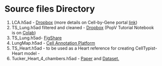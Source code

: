 # Source files Directory

<ol>
<li>LCA.h5ad - <a href="https://www.dropbox.com/s/mrf8y7emfupo4he/LCA.h5ad">Dropbox</a> (more details on Cell-by-Gene portal <a  href="https://cellxgene.cziscience.com/collections/5d445965-6f1a-4b68-ba3a-b8f765155d3a">link</a>)</li>

<li>TS_Lung.h5ad filtered and cleaned - <a href="https://www.dropbox.com/s/2kuzdamjevev2ci/Lung.h5ad?dl=1">Dropbox</a> (PopV Tutorial Notebook is on <a href="https://colab.research.google.com/drive/1Yw4ZDMoPgXNiC1ZQo2eS75Sw8Y_23rrb?usp=sharing#scrollTo=Zty7C8HAZwwr">Colab</a>)</li>

<li>TS_Lung.h5ad- <a href="https://figshare.com/articles/dataset/Tabula_Sapiens_release_1_0/14267219">FigShare</a></li>

<li>LungMap.h5ad - <a href="https://celltype.info/CAPinitialRelease/LungMAP-Human-data-from-a-broad-age-healthy-donor-group/3">Cell Annotation Platform</a></li>

<li>TS_Heart.h5ad - to be used as a Heart reference for creating CellTypist-Heart model - <a href="https://www.nature.com/articles/s41586-020-2797-4#data-availability"></a></li>

<li>Tucker_Heart_4_chambers.h5ad - <a href="https://nam12.safelinks.protection.outlook.com/?url=https%3A%2F%2Fpubmed.ncbi.nlm.nih.gov%2F32403949%2F&data=05%7C01%7Cvikdeshp%40iu.edu%7C5d9f524ad2ba4ef59ba208db2c04014f%7C1113be34aed14d00ab4bcdd02510be91%7C0%7C0%7C638152167935828448%7CUnknown%7CTWFpbGZsb3d8eyJWIjoiMC4wLjAwMDAiLCJQIjoiV2luMzIiLCJBTiI6Ik1haWwiLCJXVCI6Mn0%3D%7C3000%7C%7C%7C&sdata=OntW49vWEWw3iEpURAjEG5P63zE2zErgoqBz7mEuKgQ%3D&reserved=0">Paper</a> and <a href="https://www.ncbi.nlm.nih.gov/pmc/articles/PMC7666104/#S6title">Dataset.</a></li>
</ol>